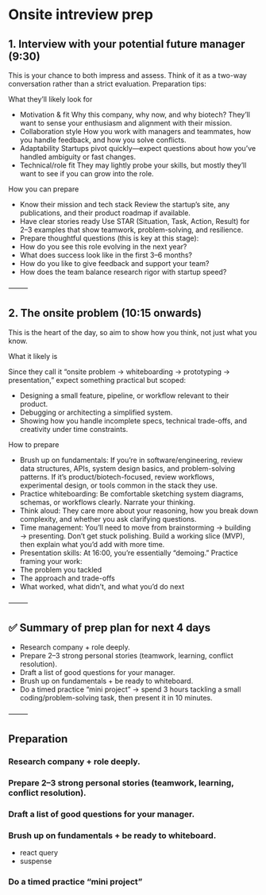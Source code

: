 # Onsite intreview prep

## 1. Interview with your potential future manager (9:30)

This is your chance to both impress and assess. Think of it as a two-way conversation rather than a strict evaluation. Preparation tips:

What they’ll likely look for

- Motivation & fit
Why this company, why now, and why biotech? They’ll want to sense your enthusiasm and alignment with their mission.
- Collaboration style
How you work with managers and teammates, how you handle feedback, and how you solve conflicts.
- Adaptability
Startups pivot quickly—expect questions about how you’ve handled ambiguity or fast changes.
- Technical/role fit
They may lightly probe your skills, but mostly they’ll want to see if you can grow into the role.

How you can prepare

- Know their mission and tech stack
Review the startup’s site, any publications, and their product roadmap if available.
- Have clear stories ready
Use STAR (Situation, Task, Action, Result) for 2–3 examples that show teamwork, problem-solving, and resilience.
- Prepare thoughtful questions (this is key at this stage):
- How do you see this role evolving in the next year?
- What does success look like in the first 3–6 months?
- How do you like to give feedback and support your team?
- How does the team balance research rigor with startup speed?

⸻

## 2. The onsite problem (10:15 onwards)

This is the heart of the day, so aim to show how you think, not just what you know.

What it likely is

Since they call it “onsite problem → whiteboarding → prototyping → presentation,” expect something practical but scoped:

- Designing a small feature, pipeline, or workflow relevant to their product.
- Debugging or architecting a simplified system.
- Showing how you handle incomplete specs, technical trade-offs, and creativity under time constraints.

How to prepare

- Brush up on fundamentals: If you’re in software/engineering, review data structures, APIs, system design basics, and problem-solving patterns. If it’s product/biotech-focused, review workflows, experimental design, or tools common in the stack they use.
- Practice whiteboarding: Be comfortable sketching system diagrams, schemas, or workflows clearly. Narrate your thinking.
- Think aloud: They care more about your reasoning, how you break down complexity, and whether you ask clarifying questions.
- Time management: You’ll need to move from brainstorming → building → presenting. Don’t get stuck polishing. Build a working slice (MVP), then explain what you’d add with more time.
- Presentation skills: At 16:00, you’re essentially “demoing.” Practice framing your work:
- The problem you tackled
- The approach and trade-offs
- What worked, what didn’t, and what you’d do next

⸻

## ✅ Summary of prep plan for next 4 days

- Research company + role deeply.
- Prepare 2–3 strong personal stories (teamwork, learning, conflict resolution).
- Draft a list of good questions for your manager.
- Brush up on fundamentals + be ready to whiteboard.
- Do a timed practice “mini project” → spend 3 hours tackling a small coding/problem-solving task, then present it in 10 minutes.

⸻

## Preparation

### Research company + role deeply.
### Prepare 2–3 strong personal stories (teamwork, learning, conflict resolution).
### Draft a list of good questions for your manager.
### Brush up on fundamentals + be ready to whiteboard.

- react query
- suspense

### Do a timed practice “mini project”